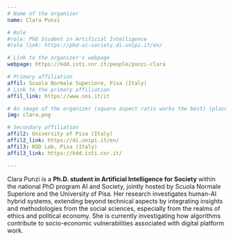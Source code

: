 ```yaml
---
# Name of the organizer
name: Clara Punzi

# Role
#role: PhD Student in Artificial Intelligence
#role_link: https://phd-ai-society.di.unipi.it/en/

# Link to the organizer's webpage
webpage: https://kdd.isti.cnr.it/people/punzi-clara

# Primary affiliation
affil: Scuola Normale Superiore, Pisa (Italy)
# Link to the primary affiliation
affil_link: https://www.sns.it/it

# An image of the organizer (square aspect ratio works the best) (place in the `assets/img/organizers` directory)
img: clara.png

# Secondary affiliation
affil2: University of Pisa (Italy)
affil2_link: https://di.unipi.it/en/
affil3: KDD Lab, Pisa (Italy)
affil3_link: https://kdd.isti.cnr.it/

---
```


Clara Punzi is a **Ph.D. student in  Artificial Intelligence for Society** within the national PhD program AI and Society, jointly hosted by Scuola Normale Superiore and the University of Pisa. Her research  investigates human-AI hybrid systems, extending beyond technical aspects by integrating insights and methodologies from the social sciences, especially from the realms of ethics and political economy. She is currently investigating how algorithms contribute to socio-economic vulnerabilities associated with digital platform work.